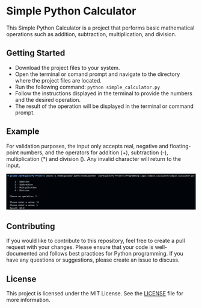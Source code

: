  # Simple Python Calculator
This Simple Python Calculator is a project that performs basic mathematical operations such as addition, subtraction, multiplication, and division.

## Getting Started
- Download the project files to your system.
- Open the terminal or comand prompt and navigate to the directory where the project files are located.
- Run the following command: ```python simple_calculator.py```
- Follow the instructions displayed in the terminal to provide the numbers and the desired operation.
- The result of the operation will be displayed in the terminal or command prompt.

## Example
For validation purposes, the input only accepts real, negative and floating-point numbers, and the operators for addition (+), subtraction (-), multiplication (*) and division (). Any invalid character will return to the input.
<p align="center"><img src="https://github.com/vitudominguess/Py-Projects/blob/main/Programming%20Logic/simple_calculator/example-1.png"></p>

## Contributing
If you would like to contribute to this repository, feel free to create a pull request with your changes. Please ensure that your code is well-documented and follows best practices for Python programming. If you have any questions or suggestions, please create an issue to discuss.

## License
This project is licensed under the MIT License. See the [LICENSE](https://github.com/vitudominguess/Py-Projects/blob/main/LICENSE) file for more information.